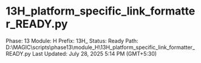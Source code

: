 # 13H_platform_specific_link_formatter_READY.py

Phase: 13
Module: H
Prefix: 13H_
Status: Ready
Path: D:\MAGIC\scripts\phase13\module_H\13H_platform_specific_link_formatter_READY.py
Last Updated: July 28, 2025 5:14 PM (GMT+5:30)
